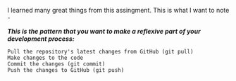 I learned many great things from this assingment. This is what I want to note - 

***This is the pattern that you want to make a reflexive part of your development process:***
```
Pull the repository's latest changes from GitHub (git pull)
Make changes to the code
Commit the changes (git commit)
Push the changes to GitHub (git push)
```